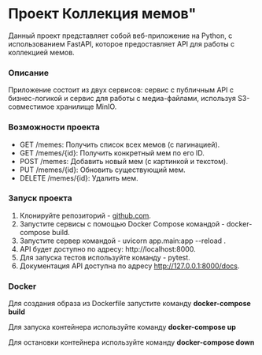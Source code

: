 # Проект Коллекция мемов"
Данный проект представляет собой веб-приложение на Python, с использованием FastAPI, которое предоставляет API для работы с коллекцией мемов.
### Описание
Приложение состоит из двух сервисов: сервис с публичным API с бизнес-логикой и сервис для работы с медиа-файлами, используя S3-совместимое хранилище MinIO.
### Возможности проекта
- GET /memes: Получить список всех мемов (с пагинацией).
- GET /memes/{id}: Получить конкретный мем по его ID.
- POST /memes: Добавить новый мем (с картинкой и текстом).
- PUT /memes/{id}: Обновить существующий мем.                                        
- DELETE /memes/{id}: Удалить мем.
### Запуск проекта
1. Клонируйте репозиторий - [github.com](https://github.com/vvd2209/Collection_memes).
2. Запустите сервисы с помощью Docker Compose командой - docker-compose build.
3. Запустите сервер командой - uvicorn app.main:app --reload .
4. API будет доступно по адресу: http://localhost:8000.
5. Для запуска тестов используйте команду - pytest.
6. Документация API доступна по адресу http://127.0.0.1:8000/docs.
### Docker
Для создания образа из Dockerfile запустите команду **docker-compose build**

Для запуска контейнера используйте команду **docker-compose up**

Для остановки контейнера используйте команду **docker-compose down**
